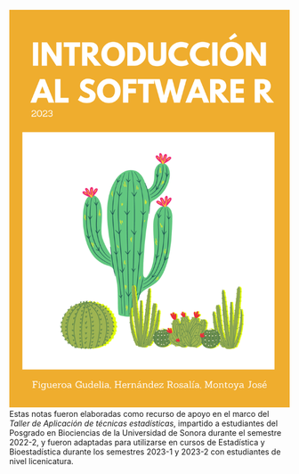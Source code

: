 ![](portada.png)
Estas notas fueron elaboradas como recurso de apoyo en el marco del *Taller de Aplicación de técnicas estadísticas*, impartido a estudiantes del Posgrado en Biociencias de la Universidad de Sonora durante el semestre 2022-2, y fueron adaptadas para utilizarse en cursos de Estadística y Bioestadística durante los semestres 2023-1 y 2023-2 con estudiantes de nivel licenicatura.
